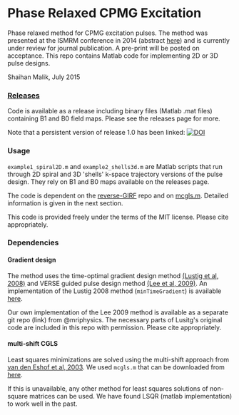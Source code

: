 # Phase Relaxed CPMG Excitation
Phase relaxed method for CPMG excitation pulses. The method was presented at the ISMRM conference in 2014 (abstract [here](https://kclpure.kcl.ac.uk/portal/files/38148970/0948.pdf)) and is currently under review for journal publication. A pre-print will be posted on acceptance. This repo contains Matlab code for implementing 2D or 3D pulse designs.

Shaihan Malik, July 2015

### [Releases](https://github.com/mriphysics/phase_relaxed_CPMG_excitation/releases)
Code is available as a release including binary files (Matlab .mat files) containing B1 and B0 field maps. Please see the releases page for more.

Note that a persistent version of release 1.0 has been linked: [![DOI](https://zenodo.org/badge/doi/10.5281/zenodo.19957.svg)](http://dx.doi.org/10.5281/zenodo.19957)

### Usage
`example1_spiral2D.m` and `example2_shells3d.m` are Matlab scripts that run through 2D spiral and 3D 'shells' k-space trajectory versions of the pulse design. They rely on B1 and B0 maps available on the releases page.

The code is dependent on the [reverse-GIRF](link) repo and on [mcgls.m](http://m2matlabdb.ma.tum.de/download.jsp?MC_ID=3&SC_ID=10&MP_ID=126). Detailed information is given in the next section.

This code is provided freely under the terms of the MIT license. Please cite appropriately.

### Dependencies  

#### Gradient design
The method uses the time-optimal gradient design method [(Lustig et al, 2008)](http://doi.org/10.1109/TMI.2008.922699) and VERSE guided pulse design method [(Lee et al, 2009)](http://doi.org/10.1002/mrm.21950). An implementation of the Lustig 2008 method (`minTimeGradient`) is available  [here](http://www.eecs.berkeley.edu/~mlustig/Software.html).

Our own implementation of the Lee 2009 method is available as a separate git repo (link) from @mriphysics. The necessary parts of Lusitg's original code are included in this repo with permission. Please cite appropriately.

#### multi-shift CGLS
Least squares minimizations are solved using the multi-shift approach from [van den Eshof et al, 2003](http://doi.org/10.1016/j.apnum.2003.11.010). We used `mcgls.m` that can be downloaded from [here](http://m2matlabdb.ma.tum.de/download.jsp?MC_ID=3&SC_ID=10&MP_ID=126).

If this is unavailable, any other method for least squares solutions of non-square matrices can be used. We have found LSQR (matlab implementation) to work well in the past.
